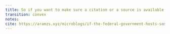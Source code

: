 ```yaml
---
title: So if you want to make sure a citation or a source is available archive it yourself!
transition: convex
notes:
cite: https://aramzs.xyz/microblogs/if-the-federal-government-hosts-something-important-to-you-archive-it-yourself/
---
```

